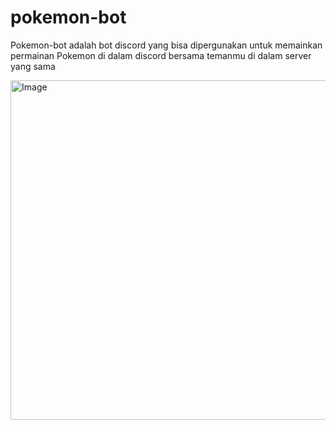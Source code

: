 # pokemon-bot

Pokemon-bot adalah bot discord yang bisa dipergunakan untuk memainkan permainan Pokemon di dalam discord bersama temanmu di dalam server yang sama

<img width="643" height="543" alt="Image" src="https://github.com/user-attachments/assets/64e3ca1d-3832-4fce-b1b7-18d43aff9b95" />
